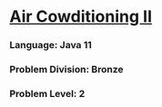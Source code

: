 # [Air Cowditioning II](http://www.usaco.org/index.php?page=viewproblem2&cpid=1276)

### Language: Java 11

### Problem Division: Bronze
### Problem Level: 2
